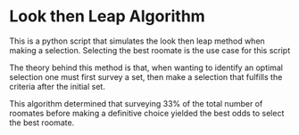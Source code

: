 # Look then Leap Algorithm
This is a python script that simulates the look then leap method when making a selection. Selecting the best roomate is the use case for this script

The theory behind this method is that, when wanting to identify an optimal selection one must first survey a set, then make a selection that fulfills the criteria after the initial set.

This algorithm determined that surveying 33% of the total number of roomates before making a definitive choice yielded the best odds to select the best roomate.
